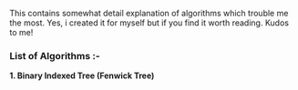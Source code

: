 This contains somewhat detail explanation of algorithms which trouble me the most. 
Yes, i created it for myself but if you find it worth reading. Kudos to me! 

### List of Algorithms :-

 **1. Binary Indexed Tree (Fenwick Tree)**

